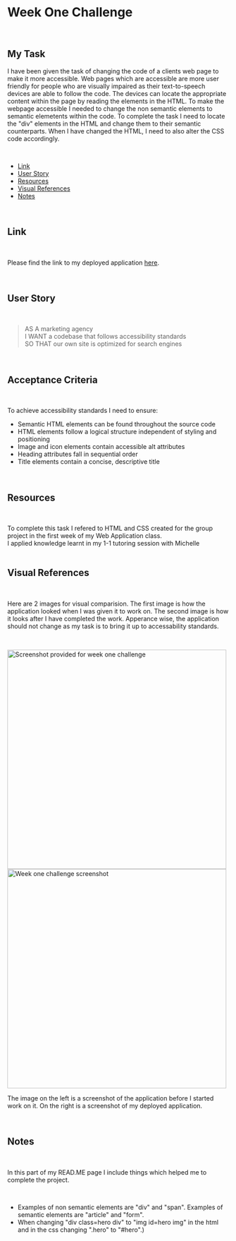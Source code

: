# <h1>Week One Challenge</h1>
  <br/>
 <h2>My Task</h2> 
   <p>I have been given the task of changing the code of a clients web page to make it more accessible. Web pages which are accessible are more user friendly for people who are visually impaired as their text-to-speech devices are able to follow the code. The devices can locate the appropriate content within the page by reading the elements in the HTML. To make the webpage accessible I needed to change the non semantic elements to semantic elemetents within the code. To complete the task I need to locate the "div" elements in the HTML and change them to their semantic counterparts. When I have changed the HTML, I need to also alter the CSS code accordingly.</p>
  
 <br/>
  <ul>
    <li><a href="https://github.com/tyrkgithub/week-one-challenge/edit/main/README.md#link">Link</a></li>
    <li><a href="https://github.com/tyrkgithub/week-one-challenge/edit/main/README.md#user-story">User Story</a></li>
    <li><a href="https://github.com/tyrkgithub/week-one-challenge/edit/main/README.md#resources">Resources</a></li>
    <li><a href="https://github.com/tyrkgithub/week-one-challenge/edit/main/README.md#visual-references">Visual References</a></li>
    <li><a href="https://github.com/tyrkgithub/week-one-challenge/edit/main/README.md#notes">Notes</a></li>
  
  </ul>
  <br/>
  
 <h2>Link</h2>
  
  <br/>
  
  <p> Please find the link to my deployed application <a href="">here</a>. </p>
  
  <br/>
  
 <h2>User Story</h2>
  
  <br/>
  
  >AS A marketing agency<br/>
     I WANT a codebase that follows accessibility standards<br/>
     SO THAT our own site is optimized for search engines<br/>
  </p>
  
  <br/>
  
<h2>Acceptance Criteria</h2>

  <br/>
  
  <p>To achieve accessibility standards I need to ensure:</p>
  
  <ul>
    <li>Semantic HTML elements can be found throughout the source code</li>
    <li>HTML elements follow a logical structure independent of styling and positioning</li>
    <li>Image and icon elements contain accessible alt attributes</li>
    <li>Heading attributes fall in sequential order</li>
    <li>Title elements contain a concise, descriptive title</li>
  </ul>
  
  <br/>

<h2>Resources</h2>

  <br/>
 
  <p>To complete this task I refered to HTML and CSS created for the group project in the first week of my Web Application class.<br/>
   I applied knowledge learnt in my 1-1 tutoring session with Michelle<br/>
  
  <br/>

 <h2>Visual References</h2>
 
  <br/>

  <p>Here are 2 images for visual comparision. The first image is how the application looked when I was given it to work on. The second image is how it looks after I have completed the work. Apperance wise, the application should not change as my task is to bring it up to accessability standards.</p>

  <br/>

  <img width="497" alt="Screenshot provided for week one challenge" src="https://user-images.githubusercontent.com/118772733/206880866-750420e1-0255-45b9-a430-edc60162898c.png"><img width="497" alt="Week one challenge screenshot" src="https://user-images.githubusercontent.com/118772733/206878711-5315c72b-ed2d-4832-8ef3-da10b788d88b.png"><br/>
  
  <p>The image on the left is a screenshot of the application before I started work on it. On the right is a screenshot of my deployed application.</p>

  <br/>
  
 <h2>Notes</h2>
  
  <br/>
  
  <p>In this part of my READ.ME page I include things which helped me to complete the project.</p>
  
  <br/>
  
  <ul>
   <li>Examples of non semantic elements are "div" and "span". Examples of semantic elements are "article" and "form".</li>
   <li>When changing "div class=hero div" to "img id=hero img" in the html and in the css changing ".hero"  to "#hero".)</p>



